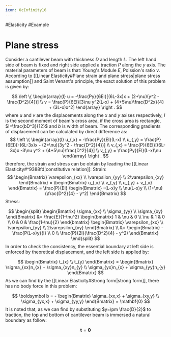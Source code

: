 ```yaml
---
icon: OcInfinity16
---
```


#Elasticity  #Example  

# Plane stress

Consider a cantilever beam with thickness $D$ and length $L$. The left hand side of beam is fixed and right side applied a traction $P$ along the $y$ axis. The material parameters of beam is that: Young's Module $E$, Poission's ratio $\nu$. According to [[Linear Elasticity#Plane strain and plane stress|plane stress assumption]] and Saint Venant's principle, the exact solution of this problem is given by:

$$
\left \{
\begin{array}{l}
u = -\frac{Py}{6EI}[(6L-3x)x + (2+\nu)(y^2 - \frac{D^2}{4})] \\
v = \frac{P}{6EI}[3\nu y^2(L-x) + (4+5\nu)\frac{D^2x}{4} + (3L-x)x^2]
\end{array}
\right .
$$
where $u$ and $v$ are the displacements along the $x$ and $y$ axises respectively, $I$ is the second moment of beam's cross area, if the cross area is rectangle, $I=\frac{bD^3}{12}$ and $b$ is width of beam. The corresponding gradients of displacement can be calculated by direct difference as: 
$$
\left \{
\begin{array}{l}
u_{,x} = -\frac{Py}{EI}(L-x) \\
u_{,y} = \frac{P}{6EI}[-(6L-3x)x - (2+\nu)(3y^2 - \frac{D^2}{4})] \\
v_{,x} = \frac{P}{6EI}[(6L-3x)x -3\nu y^2 + (4+5\nu)\frac{D^2}{4}] \\
v_{,y} = \frac{Py}{EI}(L-x)\nu
\end{array}
\right .
$$
therefore, the strain and stress can be obtain by leading the [[Linear Elasticity#^9388fd|constitutive relation]]:
Strain:
$$
\begin{Bmatrix}
\varepsilon_{xx} \\ \varepsilon_{yy} \\ 2\varepsilon_{xy}
\end{Bmatrix} = 
\begin{Bmatrix}
u_{,x} \\ v_{,y} \\ u_{,y} + v_{,x}
\end{Bmatrix} 
= \frac{P}{EI}
\begin{Bmatrix}
-(L-x)y \\
\nu(L-x)y \\
(1+\nu)(\frac{D^2}{4} - y^2)
\end{Bmatrix}
$$
Stress:

$$
\begin{split}
\begin{Bmatrix}
\sigma_{xx} \\ \sigma_{yy} \\ \sigma_{xy}
\end{Bmatrix} &=
\frac{E}{1-\nu^2}
\begin{bmatrix}
  1 & \nu & 0 \\
\nu &   1 & 0 \\
  0 &   0 & \frac{1-\nu}{2}
\end{bmatrix}
\begin{Bmatrix}
\varepsilon_{xx} \\ \varepsilon_{yy} \\ 2\varepsilon_{xy}
\end{Bmatrix} \\ &=
\begin{Bmatrix}
-\frac{P(L-x)y}{I} \\ 0 \\ \frac{P}{2I}(\frac{D^2}{4} - y^2)
\end{Bmatrix}
\end{split}
$$
In order to check the consistency, the essential boundary at left side is enforced by theoretical displacement, and the left side is applied by: 

$$
\begin{Bmatrix}
t_{x} \\ t_{y}
\end{Bmatrix} = 
\begin{Bmatrix}
\sigma_{xx}n_{x} + \sigma_{xy}n_{y} \\
\sigma_{yx}n_{x} + \sigma_{yy}n_{y}
\end{Bmatrix}
$$
As we can find by the [[Linear Elasticity#Strong form|strong form]], there has no body force in this problem:

$$
\boldsymbol b = -
\begin{Bmatrix}
\sigma_{xx,x} + \sigma_{xy,y} \\
\sigma_{yx,x} + \sigma_{yy,y}
\end{Bmatrix} = \mathbf{0}
$$
It is noted that, as we can find by substituting $y=\pm \frac{D}{2}$ to traction, the top and bottom of cantilever beam is immersed a natural boundary as follow:

$$
\boldsymbol t = \mathbf{0}
$$
